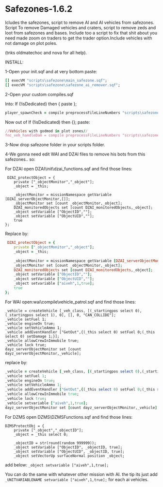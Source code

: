 # Safezones-1.6.2
Icludes the safezones, script to remove AI and AI vehicles from safezones. Script To remove Damaged vehicles and craters, script to remove zeds and loot from safezones and bases. Include too a script to fix that shit about you need made zoom on traders to get the trader option.Include vehicles with not damage on plot poles. 

(tnks oldmatechoc and nova for all help).

INSTALL:

1-Open your init.sqf and at very bottom paste:

```ruby
[] execVM "scripts\safezone\main_safezone.sqf";
[] execVM "scripts\safezone\safezone_ai_remover.sqf";
```
2-Open your custom compiles.sqf

Into: If (!isDedicated) then { paste };

```ruby
player_spawnCheck = compile preprocessFileLineNumbers "scripts\safezone\player_spawnCheck.sqf";//remove loot from safezones
```
Now out of If (!isDedicated) then {}; paste:
```ruby
//Vehicles with godmod in plot zones// 
fnc_veh_handleDam = compile preprocessFileLineNumbers "scripts\safezone\veh_handleDam.sqf";
```
3-Now drop safezone folder in your scripts folder.

4-We gonna need edit WAI and DZAI files to remove his bots from this safezones.. so:

For DZAI open DZAI\init\dzai_functions.sqf  and find those lines:

```
 DZAI_protectObject = {
    private ["_objectMonitor","_object"];
    _object = _this;
    
    _objectMonitor = missionNamespace getVariable [DZAI_serverObjectMonitor,[]];
    _objectMonitor set [count _objectMonitor,_object];
    DZAI_monitoredObjects set [count DZAI_monitoredObjects,_object];
    _object setVariable ["ObjectID",""];
    _object setVariable ["ObjectUID",""];    
    true
}; 
```
Replace by:
```ruby
 DZAI_protectObject = {
    private ["_objectMonitor","_object"];
    _object = _this;
    
    _objectMonitor = missionNamespace getVariable [DZAI_serverObjectMonitor,[]];
    _objectMonitor set [count _objectMonitor,_object];
    DZAI_monitoredObjects set [count DZAI_monitoredObjects,_object];
    _object setVariable ["ObjectID",""];
    _object setVariable ["ObjectUID",""];
    _object setvariable ["aiveh",1,true]; 
    true
}; 
```
For WAI open:wai\compile\vehicle_patrol.sqf  and find those lines:
```
_vehicle = createVehicle [_veh_class, [(_startingpos select 0),(_startingpos select 1), 0], [], 0, "CAN_COLLIDE"];
_vehicle setFuel 1;
_vehicle engineOn true;
_vehicle setVehicleAmmo 1;
_vehicle addEventHandler ["GetOut",{(_this select 0) setFuel 0;(_this select 0) setDamage 1;}];
_vehicle allowCrewInImmobile true; 
_vehicle lock true;
dayz_serverObjectMonitor set [count dayz_serverObjectMonitor,_vehicle];
```
replace by:
```ruby
_vehicle = createVehicle [_veh_class, [(_startingpos select 0),(_startingpos select 1), 0], [], 0, "CAN_COLLIDE"];
_vehicle setFuel 1;
_vehicle engineOn true;
_vehicle setVehicleAmmo 1;
_vehicle addEventHandler ["GetOut",{(_this select 0) setFuel 0;(_this select 0) setDamage 1;}];
_vehicle allowCrewInImmobile true; 
_vehicle lock true;
_vehicle setvariable ["aiveh",1,true]; 
dayz_serverObjectMonitor set [count dayz_serverObjectMonitor,_vehicle];
```

For DZMS open DZMS\DZMSFunctions.sqf  and find those lines:
```
DZMSProtectObj = {
    private ["_object","_objectID"];
    _object = _this select 0;
    
    _objectID = str(round(random 999999));
    _object setVariable ["ObjectID", _objectID, true];
    _object setVariable ["ObjectUID", _objectID, true];
    _object setVectorUp surfaceNormal position _object;
 ```
 add below: ```_object setvariable ["aiveh",1,true];```
 
 You can do the same with whatever other mission with AI. the tip its just add 
 ```_UNITVARIABLENAME setvariable ["aiveh",1,true];``` for each ai vehicles.

